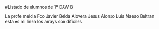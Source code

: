 #Listado de alumnos de 1º DAW B


La profe melola
Fco Javier Belda Alovera
Jesus Alonso
Luis Maeso Beltran esta es mi linea los arrays son dificiles

